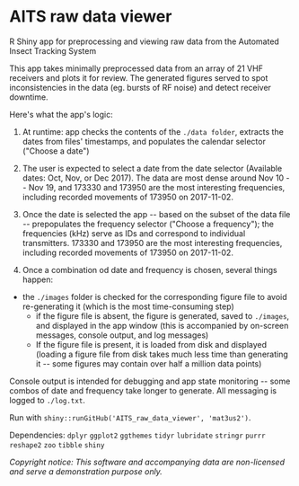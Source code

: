 # AITS raw data viewer

R Shiny app for preprocessing and viewing raw data from the Automated Insect Tracking System

This app takes minimally preprocessed data from an array of 21 VHF receivers and plots it for review. The generated figures served to spot inconsistencies in the data (eg. bursts of RF noise) and detect receiver downtime.

Here's what the app's logic:
1. At runtime: app checks the contents of the `./data folder`, extracts the dates from files' timestamps, and populates the calendar selector ("Choose a date")

2. The user is expected to select a date from the date selector (Available dates: Oct, Nov, or Dec 2017). The data are most dense around Nov 10 -- Nov 19, and 173330 and 173950 are the most interesting frequencies, including recorded movements of 173950 on 2017-11-02.

3. Once the date is selected the app -- based on the subset of the data file -- prepopulates the frequency selector ("Choose a frequency"); the frequencies (kHz) serve as IDs and correspond to individual transmitters. 173330 and 173950 are the most interesting frequencies, including recorded movements of 173950 on 2017-11-02.

4. Once a combination od date and frequency is chosen, several things happen:

+ the `./images` folder is checked for the corresponding figure file to avoid re-generating it (which is the most time-consuming step)
  + if the figure file is absent, the figure is generated, saved to `./images`, and displayed in the app window (this is accompanied by on-screen messages, console output, and log messages)
  + If the figure file is present, it is loaded from disk and displayed (loading a figure file from disk takes much less time than generating it -- some figures may contain over half a million data points)

Console output is intended for debugging and app state monitoring -- some combos of date and frequency take longer to generate. All messaging is logged to `./log.txt`.

Run with `shiny::runGitHub('AITS_raw_data_viewer', 'mat3us2')`.

Dependencies:
`dplyr`
`ggplot2`
`ggthemes`
`tidyr`
`lubridate`
`stringr`
`purrr`
`reshape2`
`zoo`
`tibble`
`shiny`

*Copyright notice: This software and accompanying data are non-licensed and serve a demonstration purpose only.*
